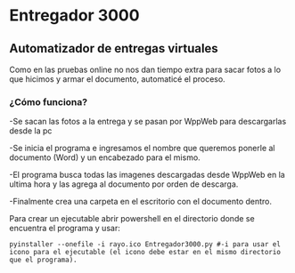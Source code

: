 # Entregador 3000
## Automatizador de entregas virtuales
Como en las pruebas online no nos dan tiempo extra para sacar fotos a lo que hicimos y armar el documento, automaticé el proceso.
### ¿Cómo funciona?

-Se sacan las fotos a la entrega y se pasan por WppWeb para descargarlas desde la pc

-Se inicia el programa e ingresamos el nombre que queremos ponerle al documento (Word) y un encabezado para el mismo.

-El programa busca todas las imagenes descargadas desde WppWeb en la ultima hora y las agrega al documento por orden de descarga.

-Finalmente crea una carpeta en el escritorio con el documento dentro.
 
 Para crear un ejecutable abrir powershell en el directorio donde se encuentra el programa y usar:
 ```
 pyinstaller --onefile -i rayo.ico Entregador3000.py #-i para usar el icono para el ejecutable (el icono debe estar en el mismo directorio que el programa).
 ```
 

